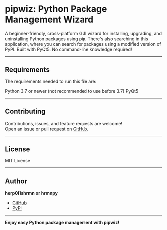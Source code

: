 # pipwiz: Python Package Management Wizard

A beginner-friendly, cross-platform GUI wizard for installing, upgrading, and uninstalling Python packages using pip.
There's also searching in this application, where you can search for packages using a modified version of PyPI.
Built with PyQt5. No command-line knowledge required!

---

## Requirements

The requirements needed to run this file are:

Python 3.7 or newer (not recommended to use before 3.7)
PyQt5

---

## Contributing

Contributions, issues, and feature requests are welcome!  
Open an issue or pull request on [GitHub](https://github.com/herp0l1shrmn/pipwiz).

---

## License

MIT License

---

## Author

**herp0l1shrmn or hrmnpy**  
- [GitHub](https://github.com/herp0l1shrmn)
- [PyPI](https://pypi.org/user/hrmnpy/)

---

**Enjoy easy Python package management with pipwiz!**
